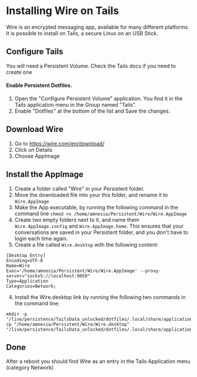 # Installing Wire on Tails
Wire is an encrypted messaging app, available for many different platforms.
It is possible to install on Tails, a secure Linux on an USB Stick.

## Configure Tails
You will need a Persistent Volume. Check the Tails docs if you need to create one

#### Enable Persistent Dotfiles. 
1. Open the "Configure Persistent Volume" application. You find it in the Tails application menu in the Group named "Tails".
2. Enable "Dotfiles" at the bottom of the list and Save the changes.

## Download Wire
1. Go to https://wire.com/en/download/
2. Click on Details
3. Choose AppImage

## Install the AppImage
1. Create a folder called "Wire" in your Persistent folder.
2. Move the downloaded file into your this folder, and rename it to ``Wire.AppImage``
3. Make the App executable, by running the following command in the command line ``chmod +x /home/amnesia/Persistent/Wire/Wire.AppImage``
4. Create two empty folders next to it, and name them ``Wire.AppImage.config`` and ``Wire.AppImage.home``. This ensures that your conversations are saved in your Persistent folder, and you don't have to login each time again.
5. Create a file called ``Wire.desktop`` with the following content:
````
[Desktop Entry]
Encoding=UTF-8
Name=Wire
Exec='/home/amnesia/Persistent/Wire/Wire.AppImage' --proxy-server="socks5://localhost:9050"
Type=Application
Categories=Network;
````
4. Install the Wire.desktop link by running the following two commands in the command line:
````
mkdir -p "/live/persistence/TailsData_unlocked/dotfiles/.local/share/applications"
cp "/home/amnesia/Persistent/Wire/Wire.desktop" "/live/persistence/TailsData_unlocked/dotfiles/.local/share/applications"
````
## Done
After a reboot you should find Wire as an entry in the Tails Application menu (category Network)

